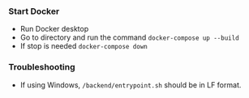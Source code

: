 ### Start Docker
- Run Docker desktop
- Go to directory and run the command
    `docker-compose up --build`
- If stop is needed
    `docker-compose down`


### Troubleshooting

- If using Windows, `/backend/entrypoint.sh` should be in LF format.